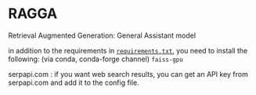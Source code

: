 # RAGGA
Retrieval Augmented Generation: General Assistant model


in addition to the requirements in [`requirements.txt`](https://github.com/zeyus/RAGGA/blob/main/requirements.txt), you need to install the following: (via conda, conda-forge channel)
`faiss-gpu`

serpapi.com : if you want web search results, you can get an API key from serpapi.com and add it to the config file.
